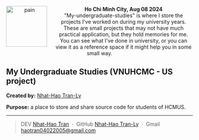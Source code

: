<p align="center">
  <img src="./assets/pain.jpg" alt="pain" width="110" align="left" style="margin-right: 20px;" />
  <strong>Ho Chi Minh City, Aug 08 2024</strong><br/>
  "My-undergraduate-studies" is where I store the projects I've worked on during my university years. These are small projects that may not have much practical application, but they hold memories for me. You can see what I've done in university, or you can view it as a reference space if it might help you in some small way.
</p>

## My Undergraduate Studies (VNUHCMC - US project)

**Created by:** [Nhat-Hao Tran-Ly](https://github.com/tranlynhathao)

**Purpose:** a place to store and share source code for students of HCMUS.

---

> DEV [Nhat-Hao Tran](https://dev.to/tranlynhathao) &nbsp;&middot;&nbsp;
> GitHub [Nhat-Hao Tran-Ly](https://github.com/tranlynhathao) &nbsp;&middot;&nbsp; Gmail haotran04022005@gmail.com
